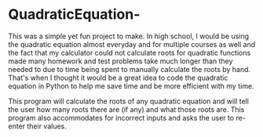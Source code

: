 # QuadraticEquation-

This was a simple yet fun project to make. In high school, I would be using the quadratic equation almost everyday and for multiple courses as well and the fact that my calculator could not calculate roots for quadratic functions made many homework and test problems take much longer than they needed to due to time being spent to manually calculate the roots by hand. That's when I thought it would be a great idea to code the quadratic equation in Python to help me save time and be more efficient with my time.

This program will calculate the roots of any quadratic equation and will tell the user how many roots there are (if any) and what those roots are. This program also accommodates for incorrect inputs and asks the user to re-enter their values.
